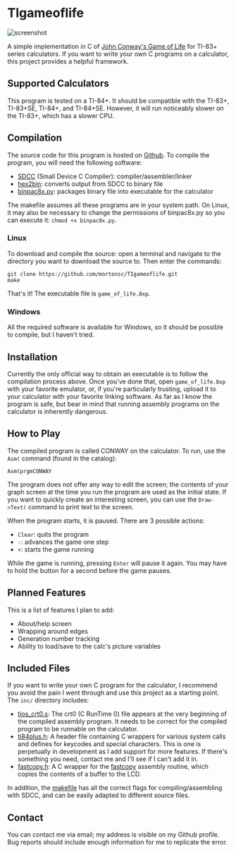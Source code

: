 # TIgameoflife

![screenshot](/screenshots/gameplay.gif)

A simple implementation in C of [John Conway's Game of Life](https://en.wikipedia.org/wiki/Conway's_Game_of_Life) for TI-83+ series calculators.
If you want to write your own C programs on a calculator, this project provides a helpful framework.

## Supported Calculators
This program is tested on a TI-84+.
It should be compatible with the TI-83+, TI-83+SE, TI-84+, and TI-84+SE.
However, it will run noticeably slower on the TI-83+, which has a slower CPU.

## Compilation
The source code for this program is hosted on [Github](https://github.com/mortonsc/TIgameoflife "mortonsc/TIgameoflife").
To compile the program, you will need the following software:
* [SDCC](http://sdcc.sourceforge.net/ "SDCC") (Small Device C Compiler): compiler/assembler/linker
* [hex2bin](http://hex2bin.sourceforge.net/ "hex2bin"): converts output from SDCC to binary file
* [binpac8x.py](http://www.ticalc.org/archives/files/fileinfo/429/42915.html "binpac8x"): packages binary file into executable for the calculator

The makefile assumes all these programs are in your system path.
On Linux, it may also be necessary to change the permissions of binpac8x.py so you can execute it: `chmod +x binpac8x.py`.

### Linux
To download and compile the source: open a terminal and navigate to the directory you want to download the source to.
Then enter the commands:

    git clone https://github.com/mortonsc/TIgameoflife.git
    make
That's it! The executable file is `game_of_life.8xp`.

### Windows
All the required software is available for Windows, so it should be possible to compile, but I haven't tried.

## Installation
Currently the only official way to obtain an executable is to follow the compilation process above.
Once you've done that, open `game_of_life.8xp` with your favorite emulator, or, if you're particularly trusting,
upload it to your calculator with your favorite linking software.
As far as I know the program is safe,
but bear in mind that running assembly programs on the calculator is inherently dangerous.

## How to Play
The compiled program is called CONWAY on the calculator. To run, use the `Asm(` command (found in the catalog):

    Asm(prgmCONWAY
The program does not offer any way to edit the screen; the contents of your graph screen at the time you run the program
are used as the initial state. If you want to quickly create an interesting screen, you can use the `Draw->Text(` command
to print text to the screen.

When the program starts, it is paused. There are 3 possible actions:
* `Clear`: quits the program
* `-`: advances the game one step
* `+`: starts the game running

While the game is running, pressing `Enter` will pause it again. You may have to hold the button for a second
before the game pauses.

## Planned Features
This is a list of features I plan to add:
* About/help screen
* Wrapping around edges
* Generation number tracking
* Ability to load/save to the calc's picture variables

## Included Files
If you want to write your own C program for the calculator,
I recommend you avoid the pain I went through and use this project as a starting point.
The `inc/` directory includes:
* [tios_crt0.s](inc/tios_crt0.s): The crt0 (C RunTime 0) file appears at the very beginning of the compiled assembly program.
It needs to be correct for the compiled program to be runnable on the calculator.
* [ti84plus.h](inc/ti84plus.h): A header file containing C wrappers for various system calls and defines for keycodes and special characters. This is one is perpetually in development as I add support for more features.
If there's something you need, contact me and I'll see if I can't add it in.
* [fastcopy.h](inc/fastcopy.h): A C wrapper for the [fastcopy](http://wikiti.brandonw.net/index.php?title=Z80_Routines:Graphic:Fastcopy) assembly routine,
which copies the contents of a buffer to the LCD.

In addition, the [makefile](Makefile) has all the correct flags for compiling/assembling with SDCC,
and can be easily adapted to different source files.

## Contact
You can contact me via email; my address is visible on my Github profile.
Bug reports should include enough information for me to replicate the error.
